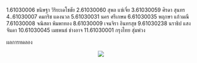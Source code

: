 1.61030006	ขนิษฐา​	วิริยะเดโชชัย
2.61030060​	สุพล	แซ่เจี่ย
3.61030059	ศิรดา	สุนทร
4..61030007	คมกริช	แดงนวล
5.61030031	นคร	ศรีเกษม
6.61030035	พฤกษา	แก้วมณี
7.61030008	จณิสตา	พิมพาทอง
8.61030009	เจนจิรา	อินทรสุข
9.61030238	นราธิป	แสงจันดา 
10.61030045	เมธพนธ์	ช่างอาจ 
11.61030001	กรุงไทย	สุ่มพ่วง

ผลการทดลอง

<p align="center">  <img src="./IMAGES2/Student.PNG"> </p>
